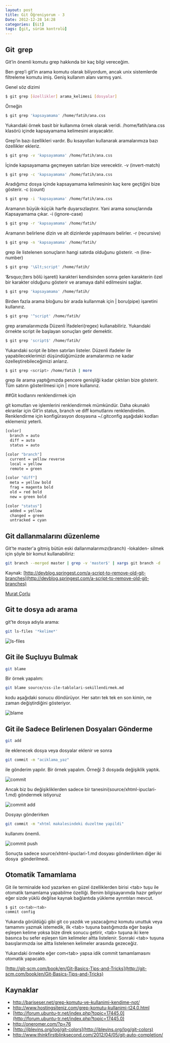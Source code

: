 ```yaml
---
layout: post
title: Git Öğreniyorum - 3
Date: 2012-12-28 14:28
categories: [Git]
tags: [git, sürüm kontrolü]
---
```


## Git  grep

Git&rsquo;in önemli komutu grep hakkında bir kaç bilgi vereceğim.

Ben grep&rsquo;i git&rsquo;in arama komutu olarak biliyordum, ancak unix sistemlerde filtreleme komutu imiş. Geniş kullanım alanı varmış yani.

Genel söz dizimi

```bash
$ git grep [özellikler] arama_kelimesi [dosyalar]
```

Örneğin

```bash
$ git grep 'kapsayamama' /home/fatih/ana.css
```

Yukarıdaki örnek basit bir kullanıma örnek olarak veridi. /home/fatih/ana.css klasörü içinde kapsayamama kelimesini arayacaktır.

Grep&rsquo;in bazı özellikleri vardır. Bu kısayolları kullanarak aramalarımıza bazı özellikler ekleriz.

```bash
$ git grep -v 'kapsayamama' /home/fatih/ana.css
```

İçinde kapsayamama geçmeyen satırları bize verecektir. -v (invert-match)

```bash
$ git grep -c 'kapsayamama' /home/fatih/ana.css
```

Aradığımız dosya içinde kapsayamama kelimesinin kaç kere geçtiğini bize gösterir. -c (count)

```bash
$ git grep -i 'kapsayamama' /home/fatih/ana.css
```

Aramanın büyük-küçük harfe duyarsızlaştırır. Yani arama sonuçlarında Kapsayamama çıkar. -i (ignore-case)

```bash
$ git grep -r 'kapsayamama' /home/fatih/
```

Aramanın belirlene dizin ve alt dizinlerde yapılmasını belirler. -r (recursive)

```bash
$ git grep -n 'kapsayamama' /home/fatih/
```

grep ile listelenen sonuçların hangi satırda olduğunu gösterir. -n (line-number)

```bash
$ git grep '\&lt;script' /home/fatih/
```

&lsquo;\&rsquo;(ters bölü işareti) karakteri kendisinden sonra gelen karakterin özel bir karakter olduğunu gösterir ve aramaya dahil edilmesini sağlar.

```bash
$ git grep 'kapsayamama' /home/fatih/
```

Birden fazla arama bloğunu bir arada kullanmak için | boru(pipe) işaretini kullanırız.

```bash
$ git grep '^script' /home/fatih/
```

grep aramalarımızda Düzenli İfadeleri(regex) kullanabiliriz. Yukarıdaki örnekte script ile başlayan sonuçları getir demektir.

```bash
$ git grep 'script$' /home/fatih/
```

Yukarıdaki script ile biten satırları listeler. Düzenli ifadeler ile yapabileceklerimizi düşündüğümüzde aramalarımızı ne kadar özelleştirebileceğimizi anlarız.

```bash
$ git grep <script> /home/fatih | more
```

grep ile arama yaptığımızda pencere genişliği kadar çıktıları bize gösterir. Tüm satırın gösterilmesi için | more kullanırız.

##Git kodlarını renklendirmek için

git komutları ve işlemlerini renklendirmek mümkündür. Daha okunaklı ekranlar için Git&rsquo;in status, branch ve diff komutlarını renklendirelim.
Renklendirme için konfigürasyon dosyasına ~/.gitconfig aşağıdaki kodları eklemeniz yeterli.

```bash
[color]
  branch = auto
  diff = auto
  status = auto

[color "branch"]
  current = yellow reverse
  local = yellow
  remote = green

[color "diff"]
  meta = yellow bold
  frag = magenta bold
  old = red bold
  new = green bold

[color "status"]
  added = yellow
  changed = green
  untracked = cyan
```

## Git dallanmalarını düzenleme

Git'te master'a gitmiş bütün eski dallanmalarımızı(branch) -lokalden- silmek için şöyle bir komut kullanabiliriz:

```bash
git branch --merged master | grep -v 'master$' | xargs git branch -d
```

Kaynak: [http://devblog.springest.com/a-script-to-remove-old-git-branches](http://devblog.springest.com/a-script-to-remove-old-git-branches)

[Murat Çorlu](https://twitter.com/muratcorlu)

## Git te dosya adı arama

git'te dosya adıyla arama:

```bash
git ls-files '*kelime*'
```

![ls-files](https://lh5.googleusercontent.com/ssBLy7QzvOHj_9wV9Oc4HOG9-ORVPgYwF7StHQ4NSIGgXYvE-yk6LldHOJBwcLLZeULMD27xSrwI1tty3o-HEWjrSETgxDj7GAnWUC7eifiEMT1PyEWs)

## Git ile Suçluyu Bulmak

```bash
git blame
```

Bir örnek yapalım:

```bash
git blame source/css-ile-tablolari-sekillendirmek.md
```

kodu aşağıdaki sonucu döndürüyor. Her satırı tek tek en son kimin, ne zaman değiştirdiğini gösteriyor.

![blame](https://lh3.googleusercontent.com/ZFPqtLKQ_YrIZyJ6xBhvKcKXJvAU3YZBD38ed_-Qm5lrzEWOCTMICKB1iEF_aMiKCDXtKvzWY8ntKzbwiOokd7-5E8InMvIFoCfXw3aEY8tBCrqnuoq0)

## Git ile Sadece Belirlenen Dosyaları Gönderme

```bash
git add
```

ile eklenecek dosya veya dosyalar eklenir ve sonra

```bash
git commit -m "aciklama_yaz"
```

ile gönderim yapılır.
Bir örnek yapalım. Örneği 3 dosyada değişiklik yaptık.

![commit](https://lh4.googleusercontent.com/k05WDteZ-iehVkxeInyuuc3XhTbgfCDnQKhfC082AA4DiwkDx0mGrxMPbwiay4FZgkCSc2D12R6wr3MgX1rbuLO1gdOGRprmQSBJB-Ck9nrFVVgGNx_F)

Ancak biz bu değişikliklerden sadece bir tanesini(source/xhtml-ipuclari-1.md) göndermek istiyoruz

![commit add](https://lh4.googleusercontent.com/7EnKTSdWw4-N9UI9ojX_hsSTxDU9QZ0Q-vshOKFSoxURh7xXYdZn-7nZJwLu3KYAx1KuFrBzHmtMTBF9b4O92kZym3GX6i07yxVfKPeDstYlP1mCimYT)

Dosyayı gönderirken

```bash
git commit -m "xhtml makalesindeki duzeltme yapildi"
```

kullanımı önemli.

![commit push](https://lh5.googleusercontent.com/No5ftsIV8Cil11QD7XB2sSioo7Om7N2-1nNydeuA8N5j8CInsExY9--ZoHFWmUUj7rKKtEeHcfSwQ-UZvT4ONckc63ylJsarFhFEE5-cCTJUIcCcp2i7)

Sonuçta sadece source/xhtml-ipuclari-1.md dosyası gönderilirken diğer iki dosya  gönderilmedi.<br />

## Otomatik Tamamlama

Git ile terminalde kod yazarken en güzel özelliklerden birisi &lt;tab&gt; tuşu ile otomatik tamamlama yapabilme özelliği. Benim bilgisayarımda hazır geliyor eğer sizde yüklü değilse kaynak bağlantıda yükleme ayrıntıları mevcut.

```bash
$ git co<tab><tab>
commit config
```

Yukarıda görüldüğü gibi git co yazdık ve yazacağımız komutu unuttuk veya tamamını yazmak istemedik, ilk &lt;tab&gt; tuşuna bastığımızda eğer başka eşleşen kelime yoksa bize direk sonucu getirir, &lt;tab&gt; tuşuna iki kere basınca bu sefer eşleşen tüm kelimeler altta listelenir. Sonraki &lt;tab&gt; tuşuna basışlarımızda ise altta listelenen kelimeler arasında gezeceğiz.

Yukarıdaki örnekte eğer com&lt;tab&gt; yapsa idik commit tamamlamasını otomatik yapacaktı.

[http://git-scm.com/book/en/Git-Basics-Tips-and-Tricks](http://git-scm.com/book/en/Git-Basics-Tips-and-Tricks)


## Kaynaklar

 - http://bariseser.net/grep-komutu-ve-kullanimi-kendime-not/
 - http://www.hostingsiteniz.com/grep-komutu-kullanimi-t24.0.html
 - [http://forum.ubuntu-tr.net/index.php?topic=17445.0](http://forum.ubuntu-tr.net/index.php?topic=17445.0)
 - http://oneromer.com/?p=76
 - [http://jblevins.org/log/git-colors](http://jblevins.org/log/git-colors)
 - http://www.thinkfirstblinksecond.com/2012/04/05/git-auto-completion/
